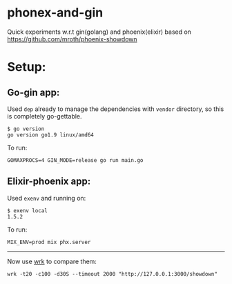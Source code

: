 # phonex-and-gin
Quick experiments w.r.t gin(golang) and phoenix(elixir) based on https://github.com/mroth/phoenix-showdown


# Setup:

## Go-gin app:

Used `dep` already to manage the dependencies with `vendor` directory, so this is completely go-gettable.

  ```
  $ go version
  go version go1.9 linux/amd64
  ```

To run:

  `GOMAXPROCS=4 GIN_MODE=release go run main.go`


## Elixir-phoenix app:

Used `exenv` and running on:

  ```
  $ exenv local
  1.5.2
  ```

To run:

  `MIX_ENV=prod mix phx.server`


---
Now use [wrk](https://github.com/wg/wrk) to compare them:

  `wrk -t20 -c100 -d30S --timeout 2000 "http://127.0.0.1:3000/showdown"`
